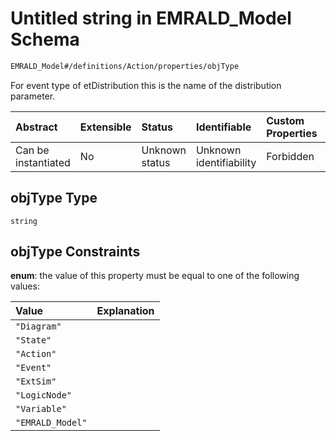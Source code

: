 # Untitled string in EMRALD\_Model Schema

```txt
EMRALD_Model#/definitions/Action/properties/objType
```

For event type of etDistribution this is the name of the distribution parameter.

| Abstract            | Extensible | Status         | Identifiable            | Custom Properties | Additional Properties | Access Restrictions | Defined In                                                                                    |
| :------------------ | :--------- | :------------- | :---------------------- | :---------------- | :-------------------- | :------------------ | :-------------------------------------------------------------------------------------------- |
| Can be instantiated | No         | Unknown status | Unknown identifiability | Forbidden         | Allowed               | none                | [EMRALD\_JsonSchemaV3\_0.json\*](../../out/EMRALD_JsonSchemaV3_0.json "open original schema") |

## objType Type

`string`

## objType Constraints

**enum**: the value of this property must be equal to one of the following values:

| Value            | Explanation |
| :--------------- | :---------- |
| `"Diagram"`      |             |
| `"State"`        |             |
| `"Action"`       |             |
| `"Event"`        |             |
| `"ExtSim"`       |             |
| `"LogicNode"`    |             |
| `"Variable"`     |             |
| `"EMRALD_Model"` |             |
